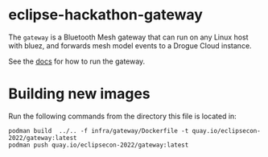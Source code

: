 # eclipse-hackathon-gateway

The `gateway` is a Bluetooth Mesh gateway that can run on any Linux host with bluez, and forwards mesh model events to a Drogue Cloud instance.

See the [docs](../../DEVELOPING.md) for how to run the gateway.

# Building new images

Run the following commands from the directory this file is located in:

```shell
podman build  ../.. -f infra/gateway/Dockerfile -t quay.io/eclipsecon-2022/gateway:latest
podman push quay.io/eclipsecon-2022/gateway:latest
```
